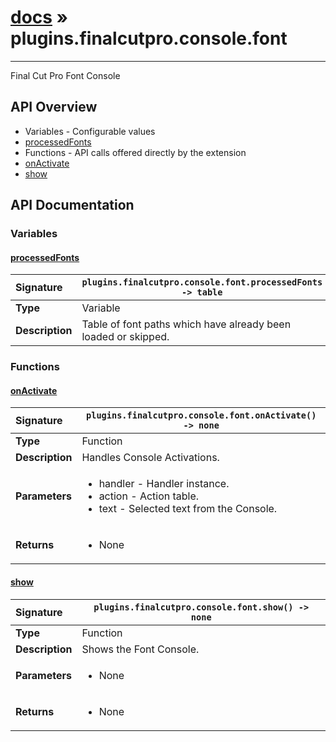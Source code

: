 # [docs](index.md) » plugins.finalcutpro.console.font
---

Final Cut Pro Font Console

## API Overview
* Variables - Configurable values
 * [processedFonts](#processedfonts)
* Functions - API calls offered directly by the extension
 * [onActivate](#onactivate)
 * [show](#show)

## API Documentation

### Variables

#### [processedFonts](#processedfonts)
| <span style="float: left;">**Signature**</span> | <span style="float: left;">`plugins.finalcutpro.console.font.processedFonts -> table` </span>                                                          |
| -----------------------------------------------------|---------------------------------------------------------------------------------------------------------|
| **Type**                                             | Variable |
| **Description**                                      | Table of font paths which have already been loaded or skipped. |

### Functions

#### [onActivate](#onactivate)
| <span style="float: left;">**Signature**</span> | <span style="float: left;">`plugins.finalcutpro.console.font.onActivate() -> none` </span>                                                          |
| -----------------------------------------------------|---------------------------------------------------------------------------------------------------------|
| **Type**                                             | Function |
| **Description**                                      | Handles Console Activations. |
| **Parameters**                                       | <ul><li>handler - Handler instance.</li><li>action - Action table.</li><li>text - Selected text from the Console.</li></ul> |
| **Returns**                                          | <ul><li>None</li></ul> |

#### [show](#show)
| <span style="float: left;">**Signature**</span> | <span style="float: left;">`plugins.finalcutpro.console.font.show() -> none` </span>                                                          |
| -----------------------------------------------------|---------------------------------------------------------------------------------------------------------|
| **Type**                                             | Function |
| **Description**                                      | Shows the Font Console. |
| **Parameters**                                       | <ul><li>None</li></ul> |
| **Returns**                                          | <ul><li>None</li></ul> |


